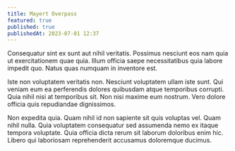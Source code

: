 ```yaml
---
title: Mayert Overpass
featured: true
published: true
publishedAt: 2023-07-01 12:37
---
```


Consequatur sint ex sunt aut nihil veritatis. Possimus nesciunt eos nam quia ut exercitationem quae quia. Illum officia saepe necessitatibus quia labore impedit quo. Natus quas numquam in inventore est.

Iste non voluptatem veritatis non. Nesciunt voluptatem ullam iste sunt. Qui veniam eum ea perferendis dolores quibusdam atque temporibus corrupti. Quia nihil nisi at temporibus sit. Non nisi maxime eum nostrum. Vero dolore officia quis repudiandae dignissimos.

Non expedita quia. Quam nihil id non sapiente sit quis voluptas vel. Quam nihil nulla. Quia voluptatem consequatur sed assumenda nemo ex itaque tempora voluptate. Quia officia dicta rerum sit laborum doloribus enim hic. Libero qui laboriosam reprehenderit accusamus doloremque ducimus.